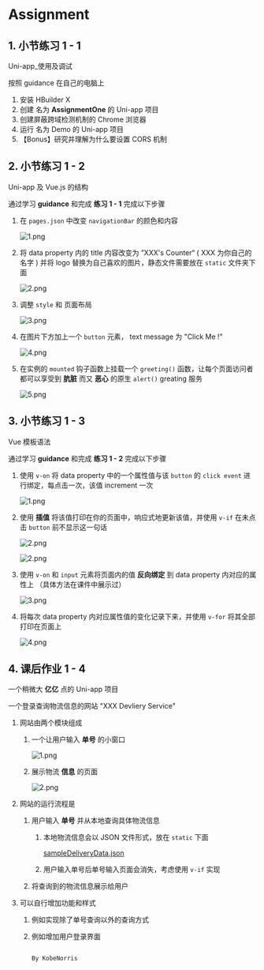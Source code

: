 # Assignment

## 1. 小节练习 1 - 1

Uni-app_使用及调试

按照 guidance 在自己的电脑上

1. 安装 HBuilder X
2. 创建 名为 **AssignmentOne** 的 Uni-app 项目
3. 创建屏蔽跨域检测机制的 Chrome 浏览器
4. 运行 名为 Demo 的 Uni-app 项目
5. 【Bonus】研究并理解为什么要设置 CORS 机制

## 2. 小节练习 1 - 2

Uni-app 及 Vue.js 的结构

通过学习 **guidance** 和完成 **练习 1 - 1** 完成以下步骤

1. 在 `pages.json` 中改变 `navigationBar` 的颜色和内容
   
    ![1.png](Assignment/1.png)
    
2. 将 data property 内的 title 内容改变为 ”XXX's Counter“ ( XXX 为你自己的名字 ) 并将 logo 替换为自己喜欢的图片，静态文件需要放在 `static` 文件夹下面
   
    ![2.png](Assignment/2.png)
    
3. 调整 `style` 和 页面布局
   
    ![3.png](Assignment/3.png)
    
4. 在图片下方加上一个 `button` 元素， text message 为 "Click Me !"
   
    ![4.png](Assignment/4.png)
    
5. 在实例的 `mounted` 钩子函数上挂载一个 `greeting()` 函数，让每个页面访问者都可以享受到 **肮脏** 而又 **恶心** 的原生 `alert()` greating 服务
   
    ![5.png](Assignment/5.png)
    

## 3. 小节练习 1 - 3

Vue 模板语法

通过学习 **guidance** 和完成 **练习 1 - 2** 完成以下步骤

1. 使用 `v-on` 将 data property 中的一个属性值与该 `button` 的 `click event` 进行绑定，每点击一次，该值 increment 一次
   
    ![1.png](Assignment/1-1.png)
    
2. 使用 **插值** 将该值打印在你的页面中，响应式地更新该值，并使用 `v-if` 在未点击 `button` 前不显示这一句话
   
    ![2.png](Assignment/2-1.png)
    
    ![2.png](Assignment/2-2.png)
    
3. 使用 `v-on` 和 `input` 元素将页面内的值 **反向绑定** 到 data property 内对应的属性上 （具体方法在课件中展示过）
   
    ![3.png](Assignment/3-1.png)
    
4. 将每次 data property 内对应属性值的变化记录下来，并使用 `v-for` 将其全部打印在页面上
   
    ![4.png](Assignment/4-1.png)
    

## 4. 课后作业 1 - 4

一个稍微大 **亿亿** 点的 Uni-app 项目

一个登录查询物流信息的网站 "XXX Devliery Service"

1. 网站由两个模块组成
    1. 一个让用户输入 **单号** 的小窗口
       
        ![1.png](Assignment/1-2.png)
        
    2. 展示物流 **信息** 的页面
       
        ![2.png](Assignment/2-3.png)
    
2. 网站的运行流程是
    1. 用户输入 **单号** 并从本地查询具体物流信息
        1. 本地物流信息会以 JSON 文件形式，放在 `static` 下面
           
            [sampleDeliveryData.json](Assignment/sampleDeliveryData.json)
            
        2. 用户输入单号后单号输入页面会消失，考虑使用 `v-if` 实现
    2. 将查询到的物流信息展示给用户
3. 可以自行增加功能和样式
    1. 例如实现除了单号查询以外的查询方式
    2. 例如增加用户登录界面

                                                                                                                                        By KobeNorris